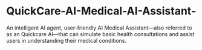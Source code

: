 # QuickCare-AI-Medical-AI-Assistant-
An intelligent AI agent, user-friendly AI Medical Assistant—also referred to as an Quickcare AI—that can simulate basic health consultations and assist users in understanding their medical conditions.
